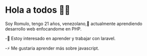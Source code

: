 # Hola a todos 👋😄

Soy Romulo, tengo 21 años, venezolano,🌱 actualmente aprendiendo desarrollo web enfocandome en PHP.

-🔭 Estoy interesado en aprender y trabajar con laravel.

-⚡ Me gustaria aprender más sobre javascript.

<!--
**Romulom07/Romulom07** is a ✨ _special_ ✨ repository because its `README.md` (this file) appears on your GitHub profile.

Here are some ideas to get you started:

- 🔭 I’m currently working on ...
- 🌱 I’m currently learning ...
- 👯 I’m looking to collaborate on ...
- 🤔 I’m looking for help with ...
- 💬 Ask me about ...
- 📫 How to reach me: ...
- 😄 Pronouns: ...
- ⚡ Fun fact: ...
-->
